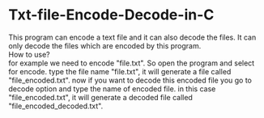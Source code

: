 # Txt-file-Encode-Decode-in-C
This program can encode a text file and it can also decode the files. It can only decode the files which are encoded by this program.
<br>
How to use?<br>
for example we need to encode "file.txt". So open the program and select for encode. type the file name "file.txt", it will generate a file called "file_encoded.txt".
now if you want to decode this encoded file you go to decode option and type the name of encoded file. in this case "file_encoded.txt", it will generate a decoded file called "file_encoded_decoded.txt".